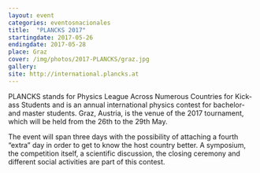 ```yaml
---
layout: event
categories: eventosnacionales
title:  "PLANCKS 2017"
startingdate: 2017-05-26
endingdate: 2017-05-28
place: Graz
cover: /img/photos/2017-PLANCKS/graz.jpg
gallery: 
site: http://international.plancks.at
---
```


PLANCKS stands for Physics League Across Numerous Countries for Kick-ass Students and is an annual international physics contest for bachelor- and master students. Graz, Austria, is the venue of the 2017 tournament, which will be held from the 26th to the 29th May.

The event will span three days with the possibility of attaching a fourth “extra” day in order to get to know the host country better. A symposium, the competition itself, a scientific discussion, the closing ceremony and different social activities are part of this contest.